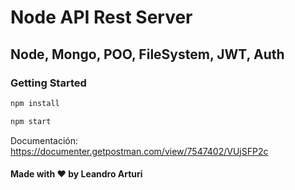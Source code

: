 # Node API Rest Server

## Node, Mongo, POO, FileSystem, JWT, Auth

### Getting Started

```bash
npm install
```

```bash
npm start
```

Documentación:
https://documenter.getpostman.com/view/7547402/VUjSFP2c

#### Made with ❤️ by Leandro Arturi
